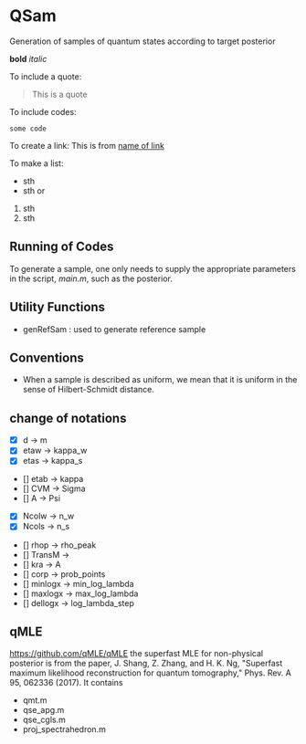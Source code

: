# QSam
Generation of samples of quantum states according to target posterior 

**bold**
*italic*

To include a quote:
> This is a quote

To include codes:
```
some code
```

To create a link:
This is from [name of link](https://address.of.the.site)

To make a list:
- sth
- sth
or
1. sth
2. sth

## Running of Codes
To generate a sample, one only needs to supply the appropriate parameters in the script, *main.m*, such as the posterior.

## Utility Functions
- genRefSam : used to generate reference sample

## Conventions
- When a sample is described as uniform, we mean that it is uniform in the sense of Hilbert-Schmidt distance.

## change of notations
- [x] d -> m
- [x] etaw -> kappa_w
- [x] etas -> kappa_s
- [] etab -> kappa
- [] CVM -> Sigma
- [] A -> Psi
- [x] Ncolw -> n_w
- [x] Ncols -> n_s
- [] rhop -> rho_peak
- [] TransM -> 
- [] kra -> A 
- [] corp -> prob_points
- [] minlogx -> min_log_lambda
- [] maxlogx -> max_log_lambda
- [] dellogx -> log_lambda_step

## qMLE
https://github.com/qMLE/qMLE
the superfast MLE for non-physical posterior is from the paper, 
J. Shang, Z. Zhang, and H. K. Ng, "Superfast maximum likelihood reconstruction for quantum tomography," Phys. Rev. A 95, 062336 (2017).
It contains 
- qmt.m
- qse_apg.m
- qse_cgls.m
- proj_spectrahedron.m
